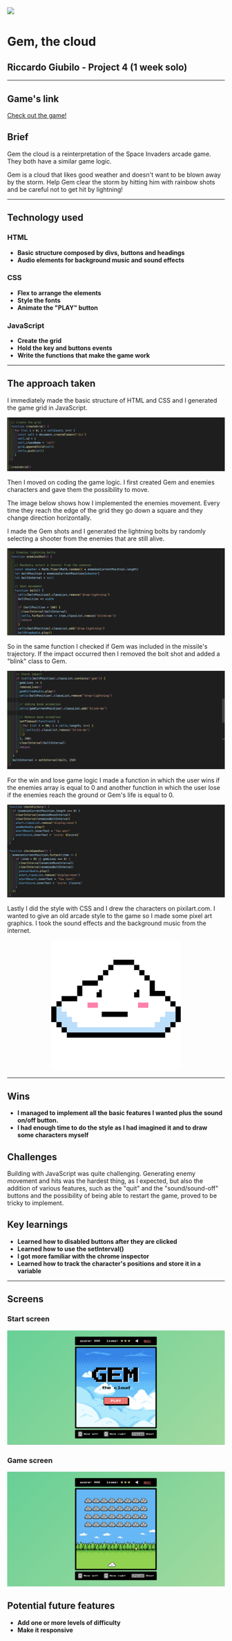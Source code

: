 # ![](https://ga-dash.s3.amazonaws.com/production/assets/logo-9f88ae6c9c3871690e33280fcf557f33.png)
# Gem, the cloud
## Riccardo Giubilo - Project 4 (1 week solo)

---
## Game's link
[Check out the game!](https://giubbas.github.io/GA-Project-1/)

## Brief
Gem the cloud is a reinterpretation of the Space Invaders arcade game. They both have a similar game logic. 

Gem is a cloud that likes good weather and doesn't want to be blown away by the storm. 
Help Gem clear the storm by hitting him with rainbow shots and be careful not to get hit by lightning!

---
## Technology used

### HTML
* **Basic structure composed by divs, buttons and headings**
* **Audio elements for background music and sound effects**

### CSS
* **Flex to arrange the elements**
* **Style the fonts**
* **Animate the "PLAY" button**

### JavaScript
* **Create the grid**
* **Hold the key and buttons events**
* **Write the functions that make the game work**

---
## The approach taken

I immediately made the basic structure of HTML and CSS and I generated the game grid in JavaScript. 

![](readme-images/create-grid.png)

Then I moved on coding the game logic.
I first created Gem and enemies characters and gave them the possibility to move.

The image below shows how I implemented the enemies movement. Every time they reach the edge of the grid they go down a square and they change direction horizontally.

I made the Gem shots and I generated the lightning bolts by randomly selecting a shooter from the enemies that are still alive. 

![](readme-images/enemies-shot.png)

So in the same function I checked if Gem was included in the missile's trajectory. If the impact occurred then I removed the bolt shot and added a "blink" class to Gem.

![](readme-images/check-impact.png)

For the win and lose game logic I made a function in which the user wins if the enemies array is equal to 0 and another function in which the user lose if the enemies reach the ground or Gem's life is equal to 0.

![](readme-images/check-victory-game-over.png)

Lastly I did the style with CSS and I drew the characters on pixilart.com. 
I wanted to give an old arcade style to the game so I made some pixel art graphics. 
I took the sound effects and the background music from the internet. 
<p align="center">
<img src="assets/gem.png">
</p>

---
## Wins

* **I managed to implement all the basic features I wanted plus the sound on/off button.**
* **I had enough time to do the style as I had imagined it and to draw some characters myself**

## Challenges

Building with JavaScript was quite challenging. Generating enemy movement and hits was the hardest thing, as I expected, but also the addition of various features, such as the "quit" and the "sound/sound-off" buttons and the possibility of being able to restart the game, proved to be tricky to implement. 

## Key learnings
* **Learned how to disabled buttons after they are clicked**
* **Learned how to use the setInterval()**
* **I got more familiar with the chrome inspector**
* **Learned how to track the character's positions and store it in a variable**

---

## Screens
### Start screen
![](readme-images/Screenshot-one.png)


### Game screen
![](readme-images/Screenshot%20-two.png)

## Potential future features
* **Add one or more levels of difficulty**
* **Make it responsive**

